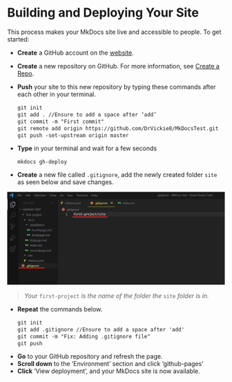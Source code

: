# Building and Deploying Your Site

This process makes your MkDocs site live and accessible to people. To get started:

- **Create** a GitHub account on the [website](https://github.com/).
- **Create** a new repository on GitHub. For more information, see [Create a Repo](https://docs.github.com/en/get-started/quickstart/create-a-repo).
- **Push** your site to this new repository by typing these commands after each other in your terminal.

  ```
  git init
  git add . //Ensure to add a space after ‘add’
  git commit -m "First commit"
  git remote add origin https://github.com/DrVickie8/MkDocsTest.git
  git push -set-upstream origin master
  ```

- **Type** in your terminal and wait for a few seconds
  ```
  mkdocs gh-deploy
  ```
- **Create** a new file called `.gitignore`, add the newly created folder `site` as seen below and save changes.

![Open a .gitignore file](images/MkDocs-gitignore-red.png)

> _Your_ `first-project` _is the name of the folder the_ `site` _folder is in._

- **Repeat** the commands below.
  ```
  git init
  git add .gitignore //Ensure to add a space after 'add'
  git commit -m "Fix: Adding .gitignore file"
  git push
  ```
- **Go** to your GitHub repository and refresh the page.
- **Scroll down** to the ‘Environment’ section and click ‘github-pages'
- **Click** ‘View deployment’, and your MkDocs site is now available.
